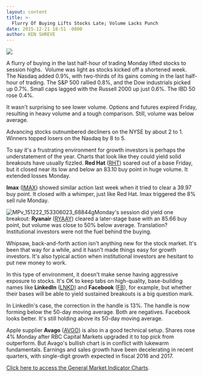 ```yaml
---
layout: content
title: >-
  Flurry Of Buying Lifts Stocks Late; Volume Lacks Punch
date: 2015-12-21 18:51 -0800
author: KEN SHREVE
---
```






![](https://www.investors.com/wp-content/themes/ibd/dist/images/ibd-placeholder.png)









A flurry of buying in the last half-hour of trading Monday lifted stocks to session highs.  Volume was light as stocks kicked off a shortened week. The Nasdaq added 0.9%, with two-thirds of its gains coming in the last half-hour of trading. The S&P 500 rallied 0.8%, and the Dow industrials picked up 0.7%. Small caps lagged with the Russell 2000 up just 0.6%. The IBD 50 rose 0.4%.


It wasn't surprising to see lower volume. Options and futures expired Friday, resulting in heavy volume and a tough comparison. Still, volume was below average.


Advancing stocks outnumbered decliners on the NYSE by about 2 to 1. Winners topped losers on the Nasdaq by 8 to 5.


To say it's a frustrating environment for growth investors is perhaps the understatement of the year. Charts that look like they could yield solid breakouts have usually fizzled. **Red Hat** ([RHT](https://research.investors.com/quote.aspx?symbol=RHT)) soared out of a base Friday, but it closed near its low and below an 83.10 buy point in huge volume. It extended losses Monday.


**Imax** ([IMAX](https://research.investors.com/quote.aspx?symbol=IMAX)) showed similar action last week when it tried to clear a 39.97 buy point. It closed with a whimper, just like Red Hat. Imax triggered the 8% sell rule Monday.


![MPv_151222_153306023_68844g](https://www.investors.com/wp-content/uploads/2015/12/MPv_151222_153306023_68844g.gif)Monday's session did yield one breakout: **Ryanair** ([RYAAY](https://research.investors.com/quote.aspx?symbol=RYAAY)) cleared a later-stage base with an 85.66 buy point, but volume was close to 50% below average. Translation? Institutional investors were not the fuel behind the buying.


Whipsaw, back-and-forth action isn't anything new for the stock market. It's been that way for a while, and it hasn't made things easy for growth investors. It's also typical action when institutional investors are hesitant to put new money to work.


In this type of environment, it doesn't make sense having aggressive exposure to stocks. It's OK to keep tabs on high-quality, base-building names like **LinkedIn** ([LNKD](https://research.investors.com/quote.aspx?symbol=LNKD)) and **Facebook** ([FB](https://research.investors.com/quote.aspx?symbol=FB)), for example, but whether their bases will be able to yield sustained breakouts is a big question mark.


In LinkedIn's case, the correction in the handle is 13%. The handle is now forming below the 50-day moving average. Both are negatives. Facebook looks better. It's still holding above its 50-day moving average.


Apple supplier **Avago** ([AVGO](https://research.investors.com/quote.aspx?symbol=AVGO)) is also in a good technical setup. Shares rose 4% Monday after RBC Capital Markets upgraded it to top pick from outperform. But Avago's bullish chart is in conflict with lukewarm fundamentals. Earnings and sales growth have been decelerating in recent quarters, with single-digit growth expected in fiscal 2016 and 2017.


[Click here to access the General Market Indicator Charts](https://www.investors.com/pdf/GMI_122215.pdf).




